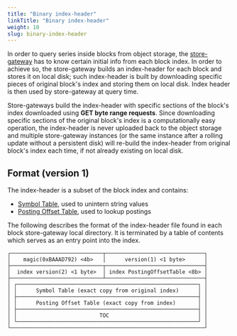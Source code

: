 ```yaml
---
title: "Binary index-header"
linkTitle: "Binary index-header"
weight: 10
slug: binary-index-header
---
```


In order to query series inside blocks from object storage, the [store-gateway](./store-gateway.md) has to know certain initial info from each block index. In order to achieve so, the store-gateway builds an index-header for each block and stores it on local disk; such index-header is built by downloading specific pieces of original block's index and storing them on local disk. Index header is then used by store-gateway at query time.

Store-gateways build the index-header with specific sections of the block's index downloaded using **GET byte range requests**. Since downloading specific sections of the original block's index is a computationally easy operation, the index-header is never uploaded back to the object storage and multiple store-gateway instances (or the same instance after a rolling update without a persistent disk) will re-build the index-header from original block's index each time, if not already existing on local disk.

## Format (version 1)

The index-header is a subset of the block index and contains:

- [Symbol Table](https://github.com/prometheus/prometheus/blob/master/tsdb/docs/format/index.md#symbol-table), used to unintern string values
- [Posting Offset Table](https://github.com/prometheus/prometheus/blob/master/tsdb/docs/format/index.md#postings-offset-table), used to lookup postings

The following describes the format of the index-header file found in each block store-gateway local directory. It is terminated by a table of contents which serves as an entry point into the index.

```
┌─────────────────────────────┬───────────────────────────────┐
│    magic(0xBAAAD792) <4b>   │      version(1) <1 byte>      │
├─────────────────────────────┬───────────────────────────────┤
│  index version(2) <1 byte>  │ index PostingOffsetTable <8b> │
├─────────────────────────────┴───────────────────────────────┤
│ ┌─────────────────────────────────────────────────────────┐ │
│ │      Symbol Table (exact copy from original index)      │ │
│ ├─────────────────────────────────────────────────────────┤ │
│ │      Posting Offset Table (exact copy from index)       │ │
│ ├─────────────────────────────────────────────────────────┤ │
│ │                          TOC                            │ │
│ └─────────────────────────────────────────────────────────┘ │
└─────────────────────────────────────────────────────────────┘
```
